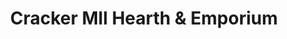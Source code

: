 ---
title: "Cracker Mll Hearth & Emporium"
url: /shokan/cracker-mll-hearth-und-emporium/
shop: Kamine & Öfen
---